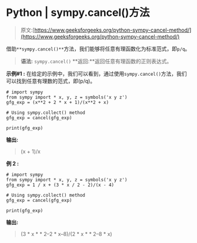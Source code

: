 # Python | sympy.cancel()方法

> 原文:[https://www.geeksforgeeks.org/python-sympy-cancel-method/](https://www.geeksforgeeks.org/python-sympy-cancel-method/)

借助`**sympy.cancel()**`方法，我们能够将任意有理函数化为标准范式，即`p/q`。

> **语法:** `sympy.cancel()`
> **返回:**返回任意有理函数的正则表达式。

**示例#1 :**
在给定的示例中，我们可以看到，通过使用`sympy.cancel()`方法，我们可以找到任意有理数的范式，即(p/q)。

```
# import sympy
from sympy import * x, y, z = symbols('x y z')
gfg_exp = (x**2 + 2 * x + 1)/(x**2 + x)

# Using sympy.collect() method
gfg_exp = cancel(gfg_exp)

print(gfg_exp)
```

**输出:**

> (x + 1)/x

**例 2 :**

```
# import sympy
from sympy import * x, y, z = symbols('x y z')
gfg_exp = 1 / x + (3 * x / 2 - 2)/(x - 4)

# Using sympy.collect() method
gfg_exp = cancel(gfg_exp)

print(gfg_exp)
```

**输出:**

> (3 * x * * 2–2 * x–8)/(2 * x * * 2–8 * x)